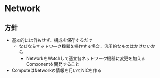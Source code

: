 # Network

## 方針

- 基本的には何もせず、構成を保存するだけ
  - なぜならネットワーク機器を操作する場合、汎用的なものはかけないから
    - NetworkをWatchして適宜各ネットワーク機器に変更を加えるComponentを開発すること
- ComputeはNetworkの情報を用いてNICを作る
